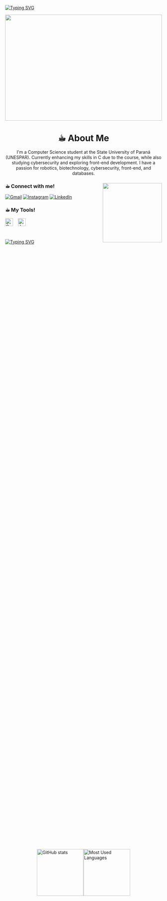 <a href="https://git.io/typing-svg"><img src="https://readme-typing-svg.demolab.com?font=Fira+Code&pause=1000&color=42F7E1&width=435&lines=%3C%E2%98%95%EF%B8%8E%EF%B8%8E+Hello%2C+I'm+Maria+Rita!%3E;%3C%E2%98%95%EF%B8%8E%EF%B8%8E+Welcome+to+my+profile%3E" alt="Typing SVG" />
</a>

<img src="https://camo.githubusercontent.com/bf81e4ff29b0f28ba4749945c68a95e78ee5fe0d573cb6448a0b49c7823d797f/68747470733a2f2f6d65646961322e67697068792e636f6d2f6d656469612f5262444b61637a71576f76497567794a6d572f67697068792e6769663f6369643d373930623736313136373262376361366130363164386561306462653436353666343730303563383632343462663064267269643d67697068792e6769662663743d67" width="100%" height="340">
<div align="center">

# ☕︎︎ About Me

I'm a Computer Science student at the State University of Paraná (UNESPAR). Currently enhancing my skills in C due to the course, while also studying cybersecurity and exploring front-end development. I have a passion for robotics, biotechnology, cybersecurity, front-end, and databases.
</div>

<div align="left">

<img align="right" alt="" height="190px" src="https://media2.giphy.com/media/v1.Y2lkPTc5MGI3NjExaDB2NzNyamFld210NGhkZzh3OGp0cHdwZTlwN2NjNzI4bGI2M3VjciZlcD12MV9pbnRlcm5hbF9naWZfYnlfaWQmY3Q9Zw/6XX4V0O8a0xdS/giphy.gif">


<h3 align="left">☕︎︎ Connect with me!</h3>

[![Gmail](https://img.shields.io/badge/Gmail-D14836?style=for-the-badge&logo=gmail&logoColor=white)](mar.iacampanapeixoto@gmail.com)
[![Instagram](https://img.shields.io/badge/Instagram-E4405F?style=for-the-badge&logo=instagram&logoColor=white)](https://www.instagram.com/mar.iacampana/)
[![LinkedIn](https://img.shields.io/badge/LinkedIn-0077B5?style=for-the-badge&logo=linkedin&logoColor=white)](https://www.linkedin.com/in/maria-rita-campana-9b6910349/)


<h3 align="left">☕︎︎ My Tools!</h3>

  <img src="https://cdn.jsdelivr.net/gh/devicons/devicon@latest/icons/c/c-original.svg" height="25" alt="C logo"/>
  <img width="8"/>
  <img src="https://cdn.jsdelivr.net/gh/devicons/devicon@latest/icons/java/java-original-wordmark.svg" height="25" alt="Java logo"/>
  <img width="8"/>
  
#
<a href="https://git.io/typing-svg"><img src="https://readme-typing-svg.demolab.com?font=Fira+Code&pause=1000&color=42F7E1&width=435&lines=%3C%E2%98%95%EF%B8%8E+GitHub+Stats!%3E" alt="Typing SVG" />
</a>

<div style="display: flex; justify-content: center; align-items: center; height: 100vh;">
  <a href="https://github.com/MariaCampanaP/github-readme-stats">
    <img src="https://github-readme-stats.vercel.app/api?username=MariaCampanaP&show_icons=true&theme=radical&hide_border=true&cache_seconds=1800" alt="GitHub stats" height="150" />
  </a>
  
  <a href="https://github.com/MariaCampanaP/github-readme-stats">
    <img src="https://github-readme-stats.vercel.app/api/top-langs/?username=MariaCampanaP&layout=compact&theme=radical&langs_count=8&card_width=320&hide_border=true&cache_seconds=1800" alt="Most Used Languages" height="150" />
  </a>
</div>

#

<picture>
  <picture align="center">
  <source media="(prefers-color-scheme: dark)" srcset="https://raw.githubusercontent.com/MariaCampanaP/MariaCampanaP/output/github-contribution-grid-snake-dark.svg">
  <source media="(prefers-color-scheme: light)" srcset="https://raw.githubusercontent.com/MariaCampanaP/MariaCampanaP/output/github-contribution-grid-snake-dark.svg">
  <img align="center" alt="github contribution grid snake animation" src="https://raw.githubusercontent.com/MariaCampanaP/MariaCampanaP/output/github-contribution-grid-snake.svg">
</picture>
